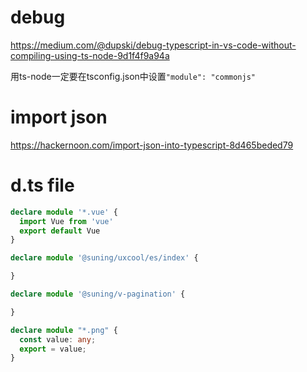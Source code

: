 # debug

https://medium.com/@dupski/debug-typescript-in-vs-code-without-compiling-using-ts-node-9d1f4f9a94a

用ts-node一定要在tsconfig.json中设置``"module": "commonjs"``

# import json

https://hackernoon.com/import-json-into-typescript-8d465beded79

# d.ts file

```ts
declare module '*.vue' {
  import Vue from 'vue'
  export default Vue
}

declare module '@suning/uxcool/es/index' {

}

declare module '@suning/v-pagination' {

}

declare module "*.png" {
  const value: any;
  export = value;
}
```